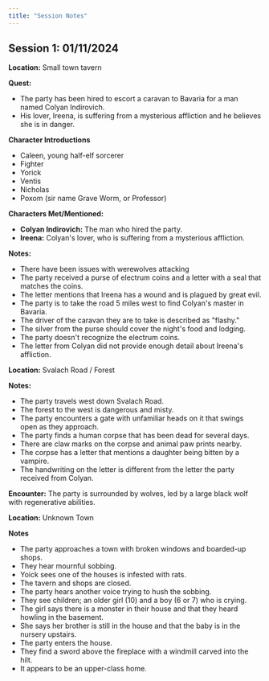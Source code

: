 ```yaml
---
title: "Session Notes"
---
```


## Session 1: 01/11/2024

**Location:** Small town tavern

**Quest:**

* The party has been hired to escort a caravan to Bavaria for a man named Colyan Indirovich.
* His lover, Ireena, is suffering from a mysterious affliction and he believes she is in danger.

**Character Introductions**

* Caleen, young half-elf sorcerer
* Fighter
* Yorick
* Ventis
* Nicholas
* Poxom (sir name Grave Worm, or Professor)

**Characters Met/Mentioned:**

* **Colyan Indirovich:** The man who hired the party.
* **Ireena:** Colyan's lover, who is suffering from a mysterious affliction.

**Notes:**

* There have been issues with werewolves attacking
* The party received a purse of electrum coins and a letter with a seal that matches the coins.
* The letter mentions that Ireena has a wound and is plagued by great evil.
* The party is to take the road 5 miles west to find Colyan's master in Bavaria.
* The driver of the caravan they are to take is described as "flashy."
* The silver from the purse should cover the night's food and lodging.
* The party doesn't recognize the electrum coins.
* The letter from Colyan did not provide enough detail about Ireena's affliction.

**Location:** Svalach Road / Forest

**Notes:**

* The party travels west down Svalach Road.
* The forest to the west is dangerous and misty.
* The party encounters a gate with unfamiliar heads on it that swings open as they approach.
* The party finds a human corpse that has been dead for several days.
* There are claw marks on the corpse and animal paw prints nearby.
* The corpse has a letter that mentions a daughter being bitten by a vampire.
* The handwriting on the letter is different from the letter the party received from Colyan.

**Encounter:** The party is surrounded by wolves, led by a large black wolf with regenerative abilities.

**Location:** Unknown Town

**Notes**

* The party approaches a town with broken windows and boarded-up shops.
* They hear mournful sobbing.
* Yoick sees one of the houses is infested with rats.
* The tavern and shops are closed.
* The party hears another voice trying to hush the sobbing.
* They see children; an older girl (10) and a boy (6 or 7\) who is crying.
* The girl says there is a monster in their house and that they heard howling in the basement.
* She says her brother is still in the house and that the baby is in the nursery upstairs.
* The party enters the house.
* They find a sword above the fireplace with a windmill carved into the hilt.
* It appears to be an upper-class home.
